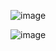 ![image](https://github.com/user-attachments/assets/86fa4a67-bbeb-40cd-b771-4c81d21bc735)

![image](https://github.com/user-attachments/assets/6055c6e6-e8fa-4eab-ade3-9bb2c239e071)
